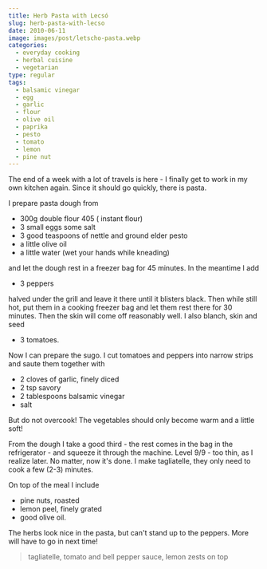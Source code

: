 ```yaml
---
title: Herb Pasta with Lecsó
slug: herb-pasta-with-lecso
date: 2010-06-11
image: images/post/letscho-pasta.webp
categories: 
  - everyday cooking
  - herbal cuisine
  - vegetarian
type: regular
tags: 
  - balsamic vinegar
  - egg
  - garlic
  - flour
  - olive oil
  - paprika
  - pesto
  - tomato
  - lemon
  - pine nut
---
```


The end of a week with a lot of travels is here - I finally get to work in my own kitchen again. Since it should go quickly, there is pasta.

I prepare pasta dough from

* 300g double flour 405 ( instant flour) 
* 3 small eggs some salt 
* 3 good teaspoons of nettle and ground elder pesto 
* a little olive oil 
* a little water (wet your hands while kneading)

and let the dough rest in a freezer bag for 45 minutes. In the meantime I add

* 3 peppers

halved under the grill and leave it there until it blisters black. Then while still hot, put them in a cooking freezer bag and let them rest there for 30 minutes. Then the skin will come off reasonably well. I also blanch, skin and seed

* 3 tomatoes.

Now I can prepare the sugo. I cut tomatoes and peppers into narrow strips and saute them together with

* 2 cloves of garlic, finely diced 
* 2 tsp savory 
* 2 tablespoons balsamic vinegar 
* salt

But do not overcook! The vegetables should only become warm and a little soft!

From the dough I take a good third - the rest comes in the bag in the refrigerator - and squeeze it through the machine. Level 9/9 - too thin, as I realize later. No matter, now it's done. I make tagliatelle, they only need to cook a few (2-3) minutes.

On top of the meal I include

* pine nuts, roasted 
* lemon peel, finely grated 
* good olive oil.

The herbs look nice in the pasta, but can't stand up to the peppers. More will have to go in next time!

> tagliatelle, tomato and bell pepper sauce, lemon zests on top